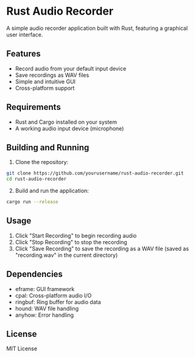 # Rust Audio Recorder

A simple audio recorder application built with Rust, featuring a graphical user interface.

## Features

- Record audio from your default input device
- Save recordings as WAV files
- Simple and intuitive GUI
- Cross-platform support

## Requirements

- Rust and Cargo installed on your system
- A working audio input device (microphone)

## Building and Running

1. Clone the repository:
```bash
git clone https://github.com/yourusername/rust-audio-recorder.git
cd rust-audio-recorder
```

2. Build and run the application:
```bash
cargo run --release
```

## Usage

1. Click "Start Recording" to begin recording audio
2. Click "Stop Recording" to stop the recording
3. Click "Save Recording" to save the recording as a WAV file (saved as "recording.wav" in the current directory)

## Dependencies

- eframe: GUI framework
- cpal: Cross-platform audio I/O
- ringbuf: Ring buffer for audio data
- hound: WAV file handling
- anyhow: Error handling

## License

MIT License 
